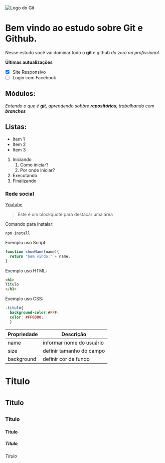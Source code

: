 ![Logo do Git](https://git-scm.com/images/logos/downloads/Git-Logo-2Color.png)


# Bem vindo ao estudo sobre Git e Github.
Nesse estudo você vai dominar todo o **git** e github _do zero ao profissional._

**Últimas autualizações**
- [x] Site Responsivo
- [ ] Login com Facebook

## Módulos:
_Entendo o que é **git**, aprendendo sobbre **repositórios**, trabalhando com **branches**_

## Listas:
* Item 1
* Item 2
* Item 3

1. Iniciando
    1. Como iniciar?
    2. Por onde iniciar?
2. Executando
3. Finalizando

### Rede social
[Youtube](https://www.youtube.com/)


>Este é um blockquote para destacar uma área

Comando para instalar:
```
npm install
```
Exemplo uso Script:
```js
function showName(name){
  return "bem vindo:" + name;
}
```
Exemplo uso HTML:
```html
<h1>
Título
</h1>
```
Exemplo uso CSS:
```css
.titulo{
  background-color:#FFF;
  color: #FF0000;
  }
```

Propriedade | Descrição
----------- | ---------
name | informar nome do usuário
size | definir tamanho do campo
background | definir cor de fundo

# Titulo <h1>
## Titulo <h2>
### Titulo <h3>
#### Titulo <h4>
##### Titulo <h5>
###### Titulo <h6>